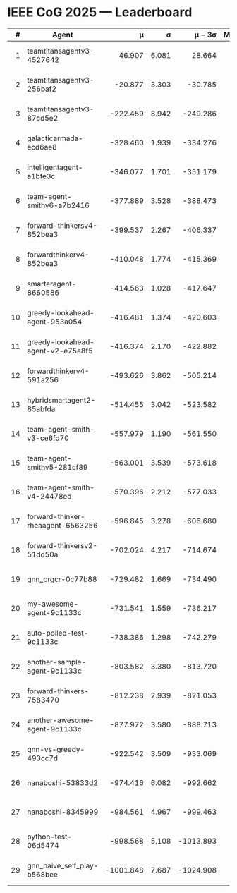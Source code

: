 # IEEE CoG 2025 — Leaderboard

| # | Agent | μ | σ | μ − 3σ | Matches | Updated |
|---:|---|---:|---:|---:|---:|---|
| 1 | teamtitansagentv3-4527642 | 46.907 | 6.081 | 28.664 | 21550 | 2025-08-25 08:51 |
| 2 | teamtitansagentv3-256baf2 | -20.877 | 3.303 | -30.785 | 21876 | 2025-08-25 08:51 |
| 3 | teamtitansagentv3-87cd5e2 | -222.459 | 8.942 | -249.286 | 22286 | 2025-08-25 08:51 |
| 4 | galacticarmada-ecd6ae8 | -328.460 | 1.939 | -334.276 | 19980 | 2025-08-25 08:51 |
| 5 | intelligentagent-a1bfe3c | -346.077 | 1.701 | -351.179 | 18350 | 2025-08-25 08:51 |
| 6 | team-agent-smithv6-a7b2416 | -377.889 | 3.528 | -388.473 | 21380 | 2025-08-25 08:51 |
| 7 | forward-thinkersv4-852bea3 | -399.537 | 2.267 | -406.337 | 17607 | 2025-08-25 08:51 |
| 8 | forwardthinkerv4-852bea3 | -410.048 | 1.774 | -415.369 | 18353 | 2025-08-25 08:51 |
| 9 | smarteragent-8660586 | -414.563 | 1.028 | -417.647 | 18262 | 2025-08-25 08:51 |
| 10 | greedy-lookahead-agent-953a054 | -416.481 | 1.374 | -420.603 | 19742 | 2025-08-25 08:51 |
| 11 | greedy-lookahead-agent-v2-e75e8f5 | -416.374 | 2.170 | -422.882 | 22042 | 2025-08-25 08:51 |
| 12 | forwardthinkerv4-591a256 | -493.626 | 3.862 | -505.214 | 17804 | 2025-08-25 08:51 |
| 13 | hybridsmartagent2-85abfda | -514.455 | 3.042 | -523.582 | 18052 | 2025-08-25 08:51 |
| 14 | team-agent-smith-v3-ce6fd70 | -557.979 | 1.190 | -561.550 | 22196 | 2025-08-25 08:51 |
| 15 | team-agent-smithv5-281cf89 | -563.001 | 3.539 | -573.618 | 20720 | 2025-08-25 08:51 |
| 16 | team-agent-smith-v4-24478ed | -570.396 | 2.212 | -577.033 | 21496 | 2025-08-25 08:51 |
| 17 | forward-thinker-rheaagent-6563256 | -596.845 | 3.278 | -606.680 | 19968 | 2025-08-25 08:51 |
| 18 | forward-thinkersv2-51dd50a | -702.024 | 4.217 | -714.674 | 20768 | 2025-08-25 08:51 |
| 19 | gnn_prgcr-0c77b88 | -729.482 | 1.669 | -734.490 | 18800 | 2025-08-25 08:51 |
| 20 | my-awesome-agent-9c1133c | -731.541 | 1.559 | -736.217 | 21800 | 2025-08-25 08:51 |
| 21 | auto-polled-test-9c1133c | -738.386 | 1.298 | -742.279 | 22200 | 2025-08-25 08:51 |
| 22 | another-sample-agent-9c1133c | -803.582 | 3.380 | -813.720 | 21620 | 2025-08-25 08:51 |
| 23 | forward-thinkers-7583470 | -812.238 | 2.939 | -821.053 | 19440 | 2025-08-25 08:51 |
| 24 | another-awesome-agent-9c1133c | -877.972 | 3.580 | -888.713 | 23220 | 2025-08-25 08:51 |
| 25 | gnn-vs-greedy-493cc7d | -922.542 | 3.509 | -933.069 | 16680 | 2025-08-25 08:51 |
| 26 | nanaboshi-53833d2 | -974.416 | 6.082 | -992.662 | 16780 | 2025-08-25 08:51 |
| 27 | nanaboshi-8345999 | -984.561 | 4.967 | -999.463 | 17550 | 2025-08-25 08:51 |
| 28 | python-test-06d5474 | -998.568 | 5.108 | -1013.893 | 17390 | 2025-08-25 08:51 |
| 29 | gnn_naive_self_play-b568bee | -1001.848 | 7.687 | -1024.908 | 17460 | 2025-08-25 08:51 |
